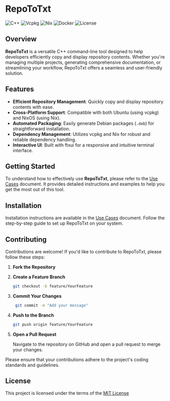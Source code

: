 # RepoToTxt

![C++](https://img.shields.io/badge/C%2B%2B-17-blue.svg)
![Vcpkg](https://img.shields.io/badge/vcpkg-Enabled-green.svg)
![Nix](https://img.shields.io/badge/Nix-Enabled-orange.svg)
![Docker](https://img.shields.io/badge/Docker-Enabled-blue.svg)
![License](https://img.shields.io/badge/License-MIT-yellow.svg)

## Overview

**RepoToTxt** is a versatile C++ command-line tool designed to help developers efficiently copy and display repository contents. Whether you're managing multiple projects, generating comprehensive documentation, or streamlining your workflow, RepoToTxt offers a seamless and user-friendly solution.

## Features

- **Efficient Repository Management**: Quickly copy and display repository contents with ease.
- **Cross-Platform Support**: Compatible with both Ubuntu (using vcpkg) and NixOS (using Nix).
- **Automated Packaging**: Easily generate Debian packages (`.deb`) for straightforward installation.
- **Dependency Management**: Utilizes vcpkg and Nix for robust and reliable dependency handling.
- **Interactive UI**: Built with ftxui for a responsive and intuitive terminal interface.

## Getting Started

To understand how to effectively use **RepoToTxt**, please refer to the [Use Cases](./USECASE.md) document. It provides detailed instructions and examples to help you get the most out of this tool.

## Installation

Installation instructions are available in the [Use Cases](./USECASE.md) document. Follow the step-by-step guide to set up RepoToTxt on your system.

## Contributing

Contributions are welcome! If you'd like to contribute to RepoToTxt, please follow these steps:

1. **Fork the Repository**

2. **Create a Feature Branch**

   ```bash
   git checkout -b feature/YourFeature
   ```
3. **Commit Your Changes**

   ```bash
    git commit -m "Add your message"
   ```

4. **Push to the Branch**

    ```bash
    git push origin feature/YourFeature
    ```

5. **Open a Pull Request**

    Navigate to the repository on GitHub and open a pull request to merge your changes.

Please ensure that your contributions adhere to the project's coding standards and guidelines.

## License

This project is licensed under the terms of the [MIT License](LICENSE)

